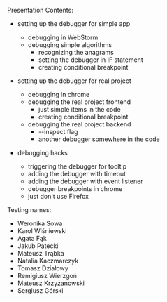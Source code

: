 Presentation Contents:

- setting up the debugger for simple app
    - debugging in WebStorm
    - debugging simple algorithms
        - recognizing the anagrams
        - setting the debugger in IF statement
        - creating conditional breakpoint

- setting up the debugger for real project
    - debugging in chrome
    - debugging the real project frontend
        - just simple items in the code
        - creating conditional breakpoint
    - debugging the real project backend
        - --inspect flag
        - another debugger somewhere in the code

- debugging hacks
    - triggering the debugger for tooltip
    - adding the debugger with timeout
    - adding the debugger with event listener
    - debugger breakpoints in chrome
    - just don't use Firefox




Testing names:
- Weronika Sowa
- Karol Wiśniewski
- Agata Fąk
- Jakub Patecki
- Mateusz Trąbka
- Natalia Kaczmarczyk
- Tomasz Działowy
- Remigiusz Wierzgoń
- Mateusz Krzyżanowski
- Sergiusz Górski